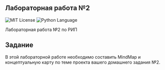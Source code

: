 ## Лабораторная работа №2
<img src="http://img.shields.io/badge/license-MIT-brightgreen.svg" alt="MIT License"> <img src="https://img.shields.io/badge/language-Python-green.svg" alt="Python Language">

Лабораторная работа №2 по РИП

## Задание

В этой лабораторной работе необходимо составить MindMap и концептуальную карту по теме проекта вашего домашнего задания №2.
